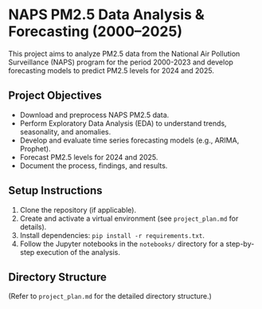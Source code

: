 # NAPS PM2.5 Data Analysis & Forecasting (2000–2025)

This project aims to analyze PM2.5 data from the National Air Pollution Surveillance (NAPS) program for the period 2000-2023 and develop forecasting models to predict PM2.5 levels for 2024 and 2025.

## Project Objectives

- Download and preprocess NAPS PM2.5 data.
- Perform Exploratory Data Analysis (EDA) to understand trends, seasonality, and anomalies.
- Develop and evaluate time series forecasting models (e.g., ARIMA, Prophet).
- Forecast PM2.5 levels for 2024 and 2025.
- Document the process, findings, and results.

## Setup Instructions

1. Clone the repository (if applicable).
2. Create and activate a virtual environment (see `project_plan.md` for details).
3. Install dependencies: `pip install -r requirements.txt`.
4. Follow the Jupyter notebooks in the `notebooks/` directory for a step-by-step execution of the analysis.

## Directory Structure

(Refer to `project_plan.md` for the detailed directory structure.) 